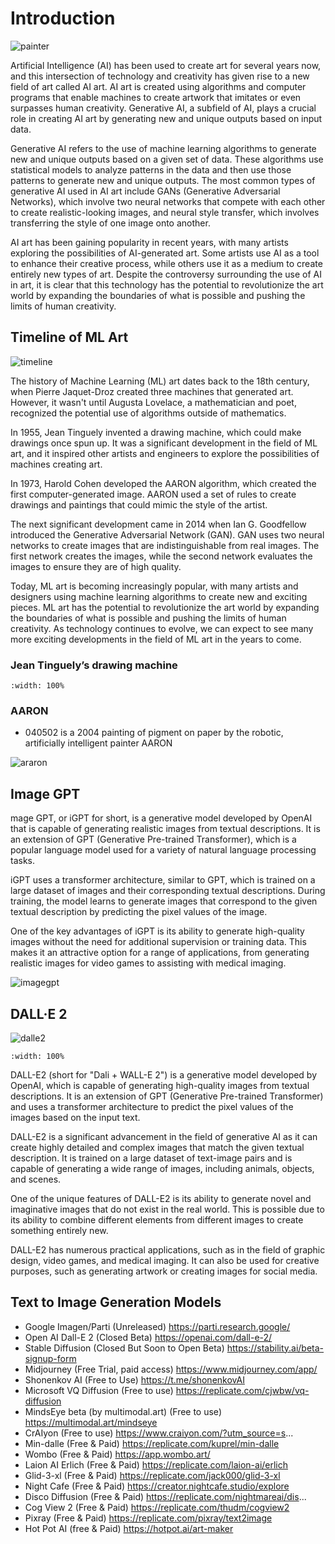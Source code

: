 # Introduction

![painter](../figs/aiart/entelecheia_robot_painter.png)

Artificial Intelligence (AI) has been used to create art for several years now, and this intersection of technology and creativity has given rise to a new field of art called AI art. AI art is created using algorithms and computer programs that enable machines to create artwork that imitates or even surpasses human creativity. Generative AI, a subfield of AI, plays a crucial role in creating AI art by generating new and unique outputs based on input data.

Generative AI refers to the use of machine learning algorithms to generate new and unique outputs based on a given set of data. These algorithms use statistical models to analyze patterns in the data and then use those patterns to generate new and unique outputs. The most common types of generative AI used in AI art include GANs (Generative Adversarial Networks), which involve two neural networks that compete with each other to create realistic-looking images, and neural style transfer, which involves transferring the style of one image onto another.

AI art has been gaining popularity in recent years, with many artists exploring the possibilities of AI-generated art. Some artists use AI as a tool to enhance their creative process, while others use it as a medium to create entirely new types of art. Despite the controversy surrounding the use of AI in art, it is clear that this technology has the potential to revolutionize the art world by expanding the boundaries of what is possible and pushing the limits of human creativity.

## Timeline of ML Art

![timeline](../figs/aiart/intro/aiart_1_timeline.jpg)

The history of Machine Learning (ML) art dates back to the 18th century, when Pierre Jaquet-Droz created three machines that generated art. However, it wasn't until Augusta Lovelace, a mathematician and poet, recognized the potential use of algorithms outside of mathematics.

In 1955, Jean Tinguely invented a drawing machine, which could make drawings once spun up. It was a significant development in the field of ML art, and it inspired other artists and engineers to explore the possibilities of machines creating art.

In 1973, Harold Cohen developed the AARON algorithm, which created the first computer-generated image. AARON used a set of rules to create drawings and paintings that could mimic the style of the artist.

The next significant development came in 2014 when Ian G. Goodfellow introduced the Generative Adversarial Network (GAN). GAN uses two neural networks to create images that are indistinguishable from real images. The first network creates the images, while the second network evaluates the images to ensure they are of high quality.

Today, ML art is becoming increasingly popular, with many artists and designers using machine learning algorithms to create new and exciting pieces. ML art has the potential to revolutionize the art world by expanding the boundaries of what is possible and pushing the limits of human creativity. As technology continues to evolve, we can expect to see many more exciting developments in the field of ML art in the years to come.

### Jean Tinguely’s drawing machine

```{youtube} Noe5-awlbfw
:width: 100%
```

### AARON

- 040502 is a 2004 painting of pigment on paper by the robotic, artificially intelligent painter AARON

![araron](../figs/aiart/intro/aiart_1_040502.jpg)

## Image GPT

mage GPT, or iGPT for short, is a generative model developed by OpenAI that is capable of generating realistic images from textual descriptions. It is an extension of GPT (Generative Pre-trained Transformer), which is a popular language model used for a variety of natural language processing tasks.

iGPT uses a transformer architecture, similar to GPT, which is trained on a large dataset of images and their corresponding textual descriptions. During training, the model learns to generate images that correspond to the given textual description by predicting the pixel values of the image.

One of the key advantages of iGPT is its ability to generate high-quality images without the need for additional supervision or training data. This makes it an attractive option for a range of applications, from generating realistic images for video games to assisting with medical imaging.

![imagegpt](../figs/aiart/intro/ImageGPT.png)

## DALL·E 2

![dalle2](../figs/aiart/intro/aiart_1_dalle2.png)

```{youtube} qTgPSKKjfVg
:width: 100%
```

DALL-E2 (short for "Dali + WALL-E 2") is a generative model developed by OpenAI, which is capable of generating high-quality images from textual descriptions. It is an extension of GPT (Generative Pre-trained Transformer) and uses a transformer architecture to predict the pixel values of the images based on the input text.

DALL-E2 is a significant advancement in the field of generative AI as it can create highly detailed and complex images that match the given textual description. It is trained on a large dataset of text-image pairs and is capable of generating a wide range of images, including animals, objects, and scenes.

One of the unique features of DALL-E2 is its ability to generate novel and imaginative images that do not exist in the real world. This is possible due to its ability to combine different elements from different images to create something entirely new.

DALL-E2 has numerous practical applications, such as in the field of graphic design, video games, and medical imaging. It can also be used for creative purposes, such as generating artwork or creating images for social media.

## Text to Image Generation Models

- Google Imagen/Parti (Unreleased) https://parti.research.google/
- Open AI Dall-E 2 (Closed Beta) https://openai.com/dall-e-2/
- Stable Diffusion (Closed But Soon to Open Beta) https://stability.ai/beta-signup-form
- Midjourney (Free Trial, paid access) https://www.midjourney.com/app/
- Shonenkov AI (Free to Use) https://t.me/shonenkovAI
- Microsoft VQ Diffusion (Free to use) https://replicate.com/cjwbw/vq-diffusion
- MindsEye beta (by multimodal.art) (Free to use) https://multimodal.art/mindseye
- CrAIyon (Free to use) https://www.craiyon.com/?utm_source=s...
- Min-dalle (Free & Paid) https://replicate.com/kuprel/min-dalle
- Wombo (Free & Paid) https://app.wombo.art/
- Laion AI Erlich (Free & Paid) https://replicate.com/laion-ai/erlich
- Glid-3-xl (Free & Paid) https://replicate.com/jack000/glid-3-xl
- Night Cafe (Free & Paid) https://creator.nightcafe.studio/explore
- Disco Diffusion (Free & Paid) https://replicate.com/nightmareai/dis...
- Cog View 2 (Free & Paid) https://replicate.com/thudm/cogview2
- Pixray (Free & Paid) https://replicate.com/pixray/text2image
- Hot Pot AI (free & Paid) https://hotpot.ai/art-maker

